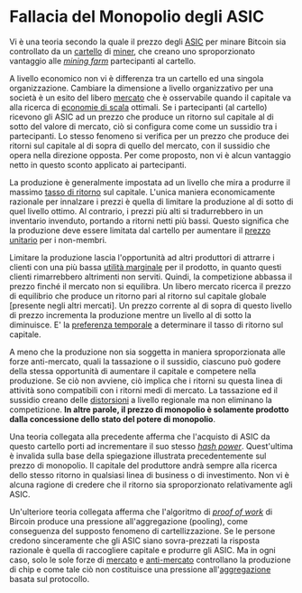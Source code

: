 # Fallacia del Monopolio degli ASIC



Vi è una teoria secondo la quale il prezzo degli [ASIC]() per minare Bitcoin sia controllato da un [cartello]() di [miner](), che creano uno sproporzionato vantaggio alle [_mining farm_]() partecipanti al cartello.

A livello economico non vi è differenza tra un cartello ed una singola organizzazione. Cambiare la dimensione a livello organizzativo per una società è un esito del libero [mercato]() che è osservabile quando il capitale va alla ricerca di [economie di scala]() ottimali. Se i partecipanti (al cartello) ricevono gli ASIC ad un prezzo che produce un ritorno sul capitale al di sotto del valore di mercato, ciò si configura come come un sussidio tra i partecipanti. Lo stesso fenomeno si verifica per un prezzo che produce dei ritorni sul capitale al di sopra di quello del mercato, con il sussidio che opera nella direzione opposta. Per come proposto, non vi è alcun vantaggio netto in questo sconto applicato ai partecipanti.

La produzione è generalmente impostata ad un livello che mira a produrre il massimo [tasso di ritorno]() sul capitale. L'unica maniera economicamente razionale per innalzare i prezzi è quella di limitare la produzione al di sotto di quel livello ottimo. Al contrario, i prezzi più alti si tradurrebbero in un inventario invenduto, portando a ritorni netti più bassi. Questo significa che la produzione deve essere limitata dal cartello per aumentare il [prezzo unitario]() per i non-membri.

Limitare la produzione lascia l'opportunità ad altri produttori di attrarre i clienti con una più bassa [utilità marginale]() per il prodotto, in quanto questi clienti rimarrebbero altrimenti non serviti. Quindi, la competizione abbassa il prezzo finché il mercato non si equilibra. Un libero mercato ricerca il prezzo di equilibrio che produce un ritorno pari al ritorno sul capitale globale [presente negli altri mercati]. Un prezzo corrente al di sopra di questo livello di prezzo incrementa la produzione mentre un livello al di sotto la diminuisce. E' la [preferenza temporale]() a determinare il tasso di ritorno sul capitale.

A meno che la produzione non sia soggetta in maniera sproporzionata alle forze anti-mercato, quali la tassazione o il sussidio, ciascuno può godere della stessa opportunità di aumentare il capitale e competere nella produzione. Se ciò non avviene, ciò implica che i ritorni su questa linea di attività sono compatibili con i ritorni medi di mercato.  La tassazione ed il sussidio creano delle [distorsioni]() a livello regionale ma non eliminano la competizione. **In altre parole, il prezzo di monopolio è solamente prodotto dalla concessione dello stato del potere di monopolio**.  

Una teoria collegata alla precedente afferma che l'acquisto di ASIC da questo cartello porti ad incrementare il suo stesso [_hash power_](). Quest'ultima è invalida sulla base della spiegazione illustrata precedentemente sul prezzo di monopolio. Il capitale del produttore andrà sempre alla ricerca dello stesso ritorno in qualsiasi linea di business o di investimento. Non vi è alcuna ragione di credere che il ritorno sia sproporzionato relativamente agli ASIC.

Un'ulteriore teoria collegata afferma che l'algoritmo di [_proof of work_]() di Bircoin produce una pressione all'aggregazione (pooling), come conseguenza del supposto fenomeno di cartellizzazione. Se le persone credono sinceramente che gli ASIC siano sovra-prezzati la risposta razionale è quella di raccogliere capitale e produrre gli ASIC. Ma in ogni caso, solo le sole forze di [mercato]() e [anti-mercato]() controllano la produzione di chip e come tale ciò non costituisce una pressione all'[aggregazione]() basata sul protocollo. 

